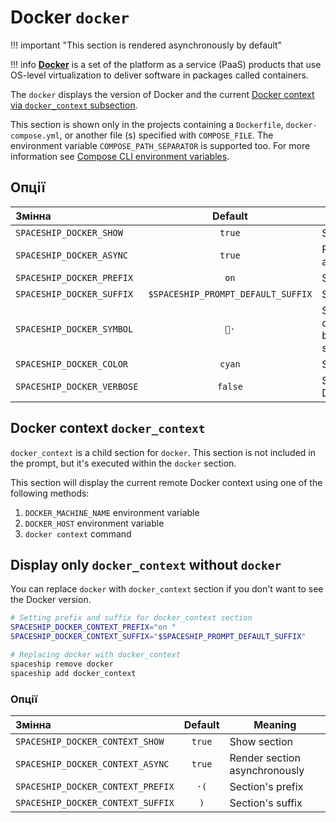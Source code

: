 # Docker `docker`

!!! important "This section is rendered asynchronously by default"

!!! info
    [**Docker**](https://docker.com) is a set of the platform as a service (PaaS) products that use OS-level virtualization to deliver software in packages called containers.

The `docker` displays the version of Docker and the current [Docker context via `docker_context` subsection](#docker-context-docker_context).

This section is shown only in the projects containing a `Dockerfile`, `docker-compose.yml`, or another file (s) specified with `COMPOSE_FILE`. The environment variable `COMPOSE_PATH_SEPARATOR` is supported too. For more information see [Compose CLI environment variables](https://docs.docker.com/compose/reference/envvars/).

## Опції

| Змінна                     |              Default               | Meaning                             |
|:-------------------------- |:----------------------------------:| ----------------------------------- |
| `SPACESHIP_DOCKER_SHOW`    |               `true`               | Show section                        |
| `SPACESHIP_DOCKER_ASYNC`   |               `true`               | Render section asynchronously       |
| `SPACESHIP_DOCKER_PREFIX`  |                `on`                | Section's prefix                    |
| `SPACESHIP_DOCKER_SUFFIX`  | `$SPACESHIP_PROMPT_DEFAULT_SUFFIX` | Section's suffix                    |
| `SPACESHIP_DOCKER_SYMBOL`  |                `🐳·`                | Symbol displayed before the section |
| `SPACESHIP_DOCKER_COLOR`   |               `cyan`               | Section's color                     |
| `SPACESHIP_DOCKER_VERBOSE` |              `false`               | Show complete Docker version        |

## Docker context `docker_context`

`docker_context` is a child section for `docker`. This section is not included in the prompt, but it's executed within the `docker` section.

This section will display the current remote Docker context using one of the following methods:

1. `DOCKER_MACHINE_NAME` environment variable
2. `DOCKER_HOST` environment variable
3. `docker context` command

## Display only `docker_context` without `docker`

You can replace `docker` with `docker_context` section if you don't want to see the Docker version.

```zsh title=".zshrc"
# Setting prefix and suffix for docker_context section
SPACESHIP_DOCKER_CONTEXT_PREFIX="on "
SPACESHIP_DOCKER_CONTEXT_SUFFIX="$SPACESHIP_PROMPT_DEFAULT_SUFFIX"

# Replacing docker with docker_context
spaceship remove docker
spaceship add docker_context
```

### Опції

| Змінна                            | Default | Meaning                       |
|:--------------------------------- |:-------:| ----------------------------- |
| `SPACESHIP_DOCKER_CONTEXT_SHOW`   | `true`  | Show section                  |
| `SPACESHIP_DOCKER_CONTEXT_ASYNC`  | `true`  | Render section asynchronously |
| `SPACESHIP_DOCKER_CONTEXT_PREFIX` |  `·(`   | Section's prefix              |
| `SPACESHIP_DOCKER_CONTEXT_SUFFIX` |   `)`   | Section's suffix              |
